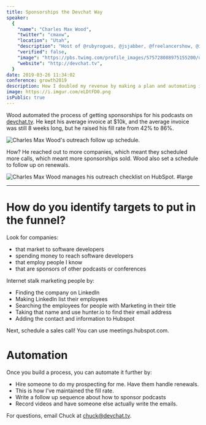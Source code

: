 ```yaml
---
title: Sponsorships the Devchat Way
speaker:
  {
    "name": "Charles Max Wood",
    "twitter": "cmaxw",
    "location": "Utah",
    "description": "Host of @rubyrogues, @jsjabber, @freelancershow, @iphreaks, and @angularpodcast. Podcaster, Programmer, Husband, Dad, Mormon (Christian), Conservative",
    "verified": false,
    "image": "https://pbs.twimg.com/profile_images/575728088975155200/uwoyKZZx.jpeg",
    "website": "http://devchat.tv",
  }
date: 2019-03-26 11:34:02
conference: growth2019
description: How I doubled my revenue by making a plan and automating it.
image: https://i.imgur.com/eLDtFD0.png
isPublic: true
---
```


Wood automated the process of getting sponsorships for his podcasts on [devchat.tv](https://devchat.tv). He kept his average invoice at \$10k, and the average invoice was still 8 weeks long, but he raised his fill rate from 42% to 86%.

![Charles Max Wood's outreach follow up schedule.](https://i.imgur.com/Tt5MRB8.png)

How? He reached out to more companies, which meant they scheduled more calls, which meant more sponsorships sold. Wood also set a schedule to follow up on renewals.

![Charles Max Wood manages his outreach checklist on HubSpot. #large](https://i.imgur.com/3hh7oAn.png)

---

# How do you identify targets to put in the funnel?

Look for companies:

- that market to software developers
- spending money to reach software developers
- that employ people I know
- that are sponsors of other podcasts or conferences

Internet stalk marketing people by:

- Finding the company on LinkedIn
- Making LinkedIn list their employees
- Searching the employees for people with Marketing in their title
- Taking that name and use hunter.io to find their email address
- Adding the contact and information to Hubspot

Next, schedule a sales call! You can use meetings.hubspot.com.

# Automation

Once you build a process, you can automate it further by:

- Hire someone to do my prospecting for me. Have them handle renewals.
- This is how I’ve maintained the fill rate.
- Write a follow up sequence about how to sponsor podcasts
- Record videos and have someone else actually write the emails.

For questions, email Chuck at [chuck@devchat.tv](mailto:chuck@devchat.tv).
